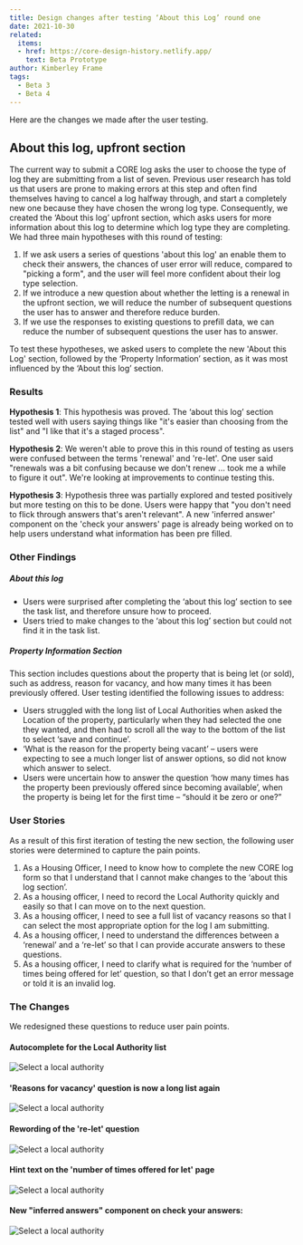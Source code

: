 ```yaml
---
title: Design changes after testing ‘About this Log’ round one
date: 2021-10-30
related:
  items:
  - href: https://core-design-history.netlify.app/
    text: Beta Prototype
author: Kimberley Frame
tags:
  - Beta 3
  - Beta 4
---
```

Here are the changes we made after the user testing.

## About this log, upfront section

The current way to submit a CORE log asks the user to choose the type of log they are submitting from a list of seven.
Previous user research has told us that users are prone to making errors at this step and often find themselves having to cancel a log halfway through, and start a completely new one because they have chosen the wrong log type.
Consequently, we created the ‘About this log’ upfront section, which asks users for more information about this log to determine which log type they are completing. We had three main hypotheses with this round of testing:

1.	If we ask users a series of questions 'about this log' an enable them to check their answers, the chances of user error will reduce, compared to "picking a form", and the user will feel more confident about their log type selection.
2.	If we introduce a new question about whether the letting is a renewal in the upfront section, we will reduce the number of subsequent questions the user has to answer and therefore reduce burden.
3.	If we use the responses to existing questions to prefill data, we can reduce the number of subsequent questions the user has to answer.

To test these hypotheses,  we asked users to complete the new 'About this Log' section, followed by the ‘Property Information’ section, as it was most influenced by the ‘About this log’ section.

### Results

**Hypothesis 1**: This hypothesis was proved. The ‘about this log’ section tested well with users saying things like "it's easier than choosing from the list" and "I like that it's a staged process".

**Hypothesis 2**: We weren't able to prove this in this round of testing as users were confused between the terms 'renewal' and 're-let'. One user said "renewals was a bit confusing because we don't renew ... took me a while to figure it out".  We're looking at improvements to continue testing this.

**Hypothesis 3**: Hypothesis three was partially explored and tested positively but more testing on this to be done. Users were happy that "you don't need to flick through answers that's aren't relevant". A new 'inferred answer' component on the 'check your answers' page is already being worked on to help users understand what information has been pre filled.

### Other Findings

##### About this log
- Users were surprised after completing the ‘about this log’ section to see the task list, and therefore unsure how to proceed.
- Users tried to make changes to the ‘about this log’ section but could not find it in the task list.

##### Property Information Section

This section includes questions about the property that is being let (or sold), such as address, reason for vacancy, and how many times it has been previously offered.
User testing identified the following issues to address:

- Users struggled with the long list of Local Authorities when asked the Location of the property, particularly when they had selected the one they wanted, and then had to scroll all the way to the bottom of the list to select ‘save and continue’.
- ‘What is the reason for the property being vacant’ – users were expecting to see a much longer list of answer options, so did not know which answer to select.
- Users were uncertain how to answer the question ‘how many times has the property been previously offered since becoming available’, when the property is being let for the first time – “should it be zero or one?”

### User Stories

As a result of this first iteration of testing the new section, the following user stories were determined to capture the pain points.
1.	As a Housing Officer, I need to know how to complete the new CORE log form so that I understand that I cannot make changes to the ‘about this log section’.
2.	As a housing officer, I need to record the Local Authority quickly and easily so that I can move on to the next question.
3.	As a housing officer, I need to see a full list of vacancy reasons so that I can select the most appropriate option for the log I am submitting.
4.	As a housing officer, I need to understand the differences between a ‘renewal’ and a ‘re-let’ so that I can provide accurate answers to these questions.
5.	As a housing officer, I need to clarify what is required for the ‘number of times being offered for let’ question, so that I don’t get an error message or told it is an invalid log.

### The Changes

We redesigned these questions to reduce user pain points.

#### Autocomplete for the Local Authority list
![Select a local authority](type-ahead.png)

#### 'Reasons for vacancy' question is now a long list again
![Select a local authority](reasons-for-vacancy.png)

#### Rewording of the 're-let' question
![Select a local authority](is-re-let.png)

#### Hint text on the 'number of times offered for let' page
![Select a local authority](new-content.png)

#### New "inferred answers" component on check your answers:
![Select a local authority](check-answers.png)
